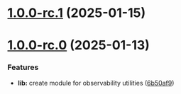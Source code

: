 # [1.0.0-rc.1](https://github.com/5-stones/nestjs-observability-utilities/compare/v1.0.0-rc.0...v1.0.0-rc.1) (2025-01-15)



# [1.0.0-rc.0](https://github.com/5-stones/nestjs-observability-utilities/compare/6b50af9d608609006e8764b6827a38ed67ecf71b...v1.0.0-rc.0) (2025-01-13)


### Features

* **lib:** create module for observability utilities ([6b50af9](https://github.com/5-stones/nestjs-observability-utilities/commit/6b50af9d608609006e8764b6827a38ed67ecf71b))



